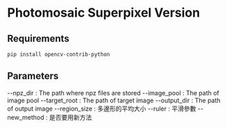 # Photomosaic Superpixel Version

## Requirements
```bash
pip install opencv-contrib-python
```
## Parameters
--npz_dir        : The path where npz files are stored
--image_pool     : The path of image pool
--target_root    : The path of target image
--output_dir     : The path of output image
--region_size    : 多邊形的平均大小
--ruler          : 平滑參數
--new_method     : 是否要用新方法

